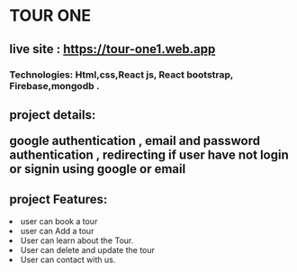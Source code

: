 # TOUR ONE

## live site : https://tour-one1.web.app
### Technologies: Html,css,React js, React bootstrap, Firebase,mongodb  .

## project details: <p>google authentication , email and password authentication , redirecting if user have not login or signin using google or email</p>



## project Features: 
<li> user can book a tour</li>
<li> user can Add a tour </li>
<li> User can learn about the Tour.</li>
<li> User can delete and update the tour</li>
<li> User can contact with us.</li>